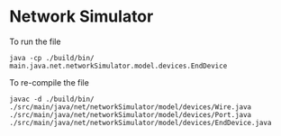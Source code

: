 # Network Simulator
To run the file 
```
java -cp ./build/bin/ main.java.net.networkSimulator.model.devices.EndDevice
```

To re-compile the file
```
javac -d ./build/bin/ ./src/main/java/net/networkSimulator/model/devices/Wire.java ./src/main/java/net/networkSimulator/model/devices/Port.java ./src/main/java/net/networkSimulator/model/devices/EndDevice.java
```

